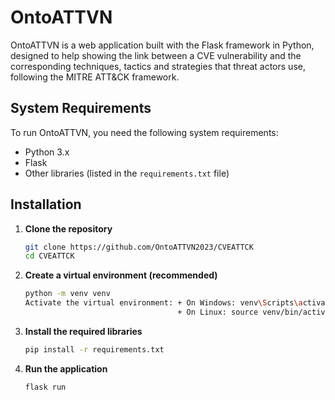 # OntoATTVN

OntoATTVN is a web application built with the Flask framework in Python, designed to help showing the link between a CVE vulnerability and the corresponding techniques, tactics and strategies that threat actors use, following the MITRE ATT&CK framework.

## System Requirements

To run OntoATTVN, you need the following system requirements:

- Python 3.x
- Flask
- Other libraries (listed in the `requirements.txt` file)

## Installation

1. **Clone the repository**

   ```bash
   git clone https://github.com/OntoATTVN2023/CVEATTCK
   cd CVEATTCK

2. **Create a virtual environment (recommended)**

   ```bash    
   python -m venv venv
   Activate the virtual environment: + On Windows: venv\Scripts\activate
                                     + On Linux: source venv/bin/activate

3. **Install the required libraries**
   
   ```bash 
   pip install -r requirements.txt

4. **Run the application**

   ```bash 
   flask run


 
